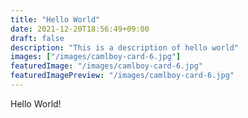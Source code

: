 ```yaml
---
title: "Hello World"
date: 2021-12-20T18:56:49+09:00
draft: false
description: "This is a description of hello world"
images: ["/images/camlboy-card-6.jpg"]
featuredImage: "/images/camlboy-card-6.jpg"
featuredImagePreview: "/images/camlboy-card-6.jpg"
---
```


Hello World!
